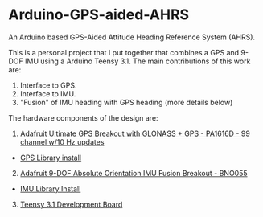 # Arduino-GPS-aided-AHRS
An Arduino based GPS-Aided Attitude Heading Reference System (AHRS).

This is a personal project that I put together that combines a GPS and 9-DOF IMU using a Arduino Teensy 3.1. The main contributions of this work are:
1. Interface to GPS.
2. Interface to IMU.
3. "Fusion" of IMU heading with GPS heading  (more details below)

The hardware components of the design are:
1) [Adafruit Ultimate GPS Breakout with GLONASS + GPS - PA1616D - 99 channel w/10 Hz updates](https://www.adafruit.com/product/5440)
  * [GPS Library install](https://learn.adafruit.com/adafruit-ultimate-gps/arduino-wiring)
2) [Adafruit 9-DOF Absolute Orientation IMU Fusion Breakout - BNO055](https://www.adafruit.com/product/2472)
  * [IMU Library Install](https://learn.adafruit.com/adafruit-bno055-absolute-orientation-sensor/arduino-code)
3) [Teensy 3.1 Development Board](https://www.pjrc.com/store/teensy32.html)
